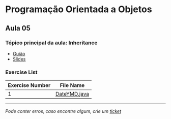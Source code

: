 # Programação Orientada a Objetos
## Aula 05
### Tópico principal da aula: Inheritance

* [Guião](https://github.com/TiagoRG/uaveiro-leci/tree/master/1ano/2semestre/poo/guides/POO-2022-aula05.pdf)
* [Slides](https://github.com/TiagoRG/uaveiro-leci/tree/master/1ano/2semestre/poo/slides/POO_03_Classes.pdf)

### Exercise List
| Exercise Number | File Name                                                                                                      |
|-----------------|----------------------------------------------------------------------------------------------------------------|
| 1               | [DateYMD.java](https://github.com/TiagoRG/uaveiro-leci/blob/master/1ano/2semestre/poo/src/aula05/DateYMD.java) |

---
*Pode conter erros, caso encontre algum, crie um* [*ticket*](https://github.com/TiagoRG/uaveiro-leci/issues/new)
